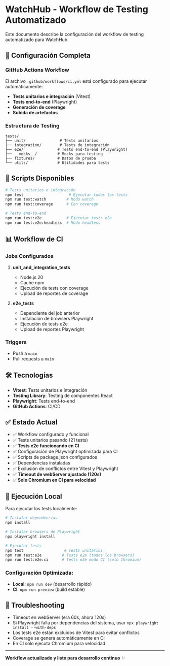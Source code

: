 # WatchHub - Workflow de Testing Automatizado

Este documento describe la configuración del workflow de testing automatizado para WatchHub.

## 🚀 Configuración Completa

### GitHub Actions Workflow

El archivo `.github/workflows/ci.yml` está configurado para ejecutar automáticamente:

- **Tests unitarios e integración** (Vitest)
- **Tests end-to-end** (Playwright)
- **Generación de coverage**
- **Subida de artefactos**

### Estructura de Testing

```
tests/
├── unit/               # Tests unitarios
├── integration/        # Tests de integración  
├── e2e/               # Tests end-to-end (Playwright)
├── __mocks__/         # Mocks para testing
├── fixtures/          # Datos de prueba
└── utils/             # Utilidades para tests
```

## 🔧 Scripts Disponibles

```bash
# Tests unitarios e integración
npm test                    # Ejecutar todos los tests
npm run test:watch         # Modo watch
npm run test:coverage      # Con coverage

# Tests end-to-end
npm run test:e2e           # Ejecutar tests e2e
npm run test:e2e:headless  # Modo headless
```

## 📊 Workflow de CI

### Jobs Configurados

1. **unit_and_integration_tests**
   - Node.js 20
   - Cache npm
   - Ejecución de tests con coverage
   - Upload de reportes de coverage

2. **e2e_tests**
   - Dependiente del job anterior
   - Instalación de browsers Playwright
   - Ejecución de tests e2e
   - Upload de reportes Playwright

### Triggers

- Push a `main`
- Pull requests a `main`

## 🛠️ Tecnologías

- **Vitest**: Tests unitarios e integración
- **Testing Library**: Testing de componentes React
- **Playwright**: Tests end-to-end
- **GitHub Actions**: CI/CD

## ✅ Estado Actual

- ✅ Workflow configurado y funcional
- ✅ Tests unitarios pasando (21 tests)
- ✅ **Tests e2e funcionando en CI**
- ✅ Configuración de Playwright optimizada para CI
- ✅ Scripts de package.json configurados
- ✅ Dependencias instaladas
- ✅ Exclusión de conflictos entre Vitest y Playwright
- ✅ **Timeout de webServer ajustado (120s)**
- ✅ **Solo Chromium en CI para velocidad**

## 🔄 Ejecución Local

Para ejecutar los tests localmente:

```bash
# Instalar dependencias
npm install

# Instalar browsers de Playwright
npx playwright install

# Ejecutar tests
npm test                  # Tests unitarios
npm run test:e2e         # Tests e2e (todos los browsers)
npm run test:e2e:ci      # Tests e2e modo CI (solo Chromium)
```

### Configuración Optimizada:
- **Local**: `npm run dev` (desarrollo rápido)  
- **CI**: `npm run preview` (build estable)

## 🐛 Troubleshooting

- Timeout en webServer (era 60s, ahora 120s)
- Si Playwright falla por dependencias del sistema, usar `npx playwright install --with-deps`
- Los tests e2e están excluidos de Vitest para evitar conflictos
- Coverage se genera automáticamente en CI
- En CI solo ejecuta Chromium para velocidad

---

**Workflow actualizado y listo para desarrollo continuo** ✨

